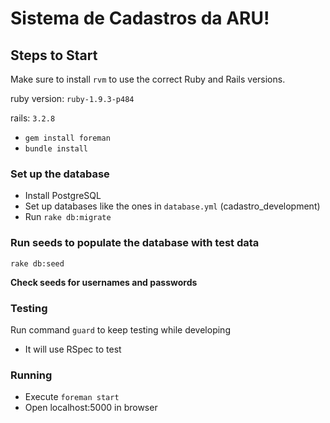 # Sistema de Cadastros da ARU!

## Steps to Start

Make sure to install `rvm` to use the correct Ruby and Rails versions.

ruby version: `ruby-1.9.3-p484`

rails: `3.2.8`

- `gem install foreman`
- `bundle install`

### Set up the database

- Install PostgreSQL
- Set up databases like the ones in `database.yml` (cadastro_development)
- Run `rake db:migrate`

### Run seeds to populate the database with test data

`rake db:seed`

**Check seeds for usernames and passwords**

### Testing
Run command `guard` to keep testing while developing

- It will use RSpec to test

### Running

- Execute `foreman start`
- Open localhost:5000 in browser
